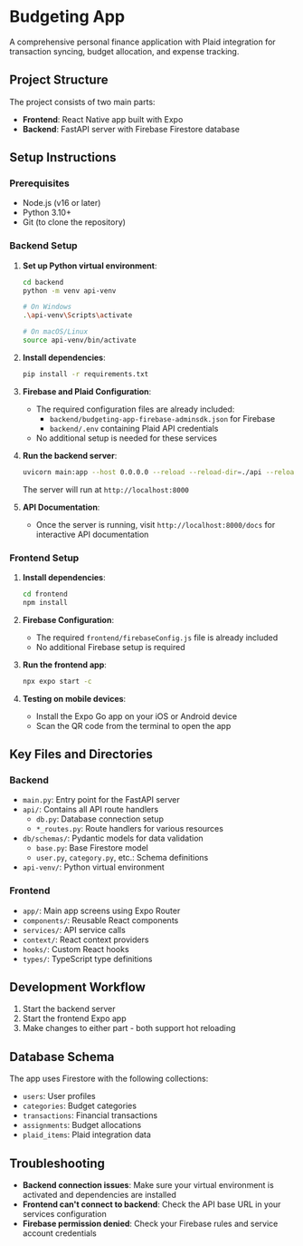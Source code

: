 # Budgeting App

A comprehensive personal finance application with Plaid integration for transaction syncing, budget allocation, and expense tracking.

## Project Structure

The project consists of two main parts:
- **Frontend**: React Native app built with Expo
- **Backend**: FastAPI server with Firebase Firestore database

## Setup Instructions

### Prerequisites

- Node.js (v16 or later)
- Python 3.10+ 
- Git (to clone the repository)

### Backend Setup

1. **Set up Python virtual environment**:
   ```bash
   cd backend
   python -m venv api-venv
   
   # On Windows
   .\api-venv\Scripts\activate
   
   # On macOS/Linux
   source api-venv/bin/activate
   ```

2. **Install dependencies**:
   ```bash
   pip install -r requirements.txt
   ```

3. **Firebase and Plaid Configuration**:
   - The required configuration files are already included:
     - `backend/budgeting-app-firebase-adminsdk.json` for Firebase
     - `backend/.env` containing Plaid API credentials
   - No additional setup is needed for these services

4. **Run the backend server**:
   ```bash
   uvicorn main:app --host 0.0.0.0 --reload --reload-dir=./api --reload-dir=./db
   ```
   The server will run at `http://localhost:8000`

5. **API Documentation**:
   - Once the server is running, visit `http://localhost:8000/docs` for interactive API documentation

### Frontend Setup

1. **Install dependencies**:
   ```bash
   cd frontend
   npm install
   ```

2. **Firebase Configuration**:
   - The required `frontend/firebaseConfig.js` file is already included
   - No additional Firebase setup is required

3. **Run the frontend app**:
   ```bash
   npx expo start -c
   ```

4. **Testing on mobile devices**:
   - Install the Expo Go app on your iOS or Android device
   - Scan the QR code from the terminal to open the app

## Key Files and Directories

### Backend

- `main.py`: Entry point for the FastAPI server
- `api/`: Contains all API route handlers
  - `db.py`: Database connection setup
  - `*_routes.py`: Route handlers for various resources
- `db/schemas/`: Pydantic models for data validation
  - `base.py`: Base Firestore model
  - `user.py`, `category.py`, etc.: Schema definitions
- `api-venv/`: Python virtual environment

### Frontend

- `app/`: Main app screens using Expo Router
- `components/`: Reusable React components
- `services/`: API service calls
- `context/`: React context providers
- `hooks/`: Custom React hooks
- `types/`: TypeScript type definitions

## Development Workflow

1. Start the backend server
2. Start the frontend Expo app
3. Make changes to either part - both support hot reloading

## Database Schema

The app uses Firestore with the following collections:
- `users`: User profiles
- `categories`: Budget categories
- `transactions`: Financial transactions
- `assignments`: Budget allocations
- `plaid_items`: Plaid integration data

## Troubleshooting

- **Backend connection issues**: Make sure your virtual environment is activated and dependencies are installed
- **Frontend can't connect to backend**: Check the API base URL in your services configuration
- **Firebase permission denied**: Check your Firebase rules and service account credentials